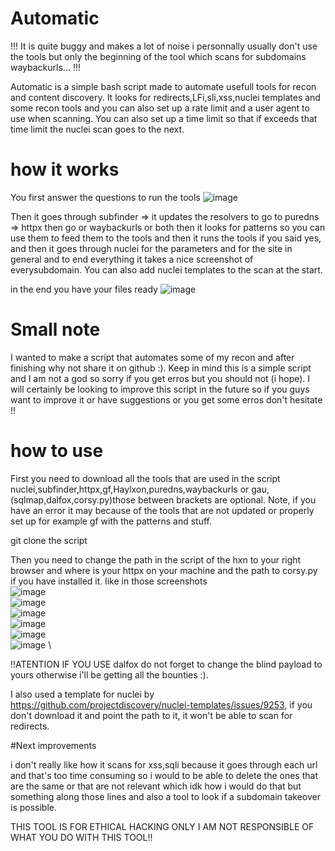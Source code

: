 # Automatic
!!! It is quite buggy and makes a lot of noise i personnally usually don't use the tools but only the beginning of the tool which scans for subdomains waybackurls...  !!!

Automatic is a simple bash script made to automate usefull tools for recon and content discovery. It looks for redirects,LFi,sli,xss,nuclei templates and some recon tools and you can also set up a rate limit and a user agent to use when scanning. You can also set up a time limit so that if exceeds that time limit the nuclei scan goes to the next.

# how it works 
You first answer the questions to run the tools ![image](https://github.com/i-forgo-it/Automatic/assets/163911891/a080ce9e-864a-4ceb-9000-a1972683399a)


Then it goes through subfinder => it updates the resolvers to go to puredns => httpx then go or waybackurls or both then it looks for patterns so you can use them to feed them to the tools and then it runs the tools if you said yes, and  then it goes through nuclei for the parameters and for the site in general and to end everything it takes a nice screenshot of everysubdomain. You can also add nuclei templates to the scan at the start.

in the end you have your files ready ![image](https://github.com/i-forgo-it/Automatic/assets/163911891/c928a745-910c-4ab1-826c-df520b3bd86c)


# Small note 
I wanted to make a script that automates some of my recon and after finishing why not share it on github :). Keep in mind this is a simple script and I am not a god so sorry if you get erros but you should not (i hope).
I will certainly be looking to improve this script in the future so if you guys want to improve it or have suggestions or you get some erros don't hesitate !!

# how to use
First you need to download all the tools that are used in the script nuclei,subfinder,httpx,gf,Haylxon,puredns,waybackurls or gau,(sqlmap,dalfox,corsy.py)those between brackets are optional.
Note, if you have an error it may because of the tools that are not updated or properly set up for example gf with the patterns and stuff.

git clone the script

Then you need to change the path in the script of the hxn to your right browser and where is your httpx on your machine and the path to corsy.py if you have installed it.
like in those screenshots \
![image](https://github.com/i-forgo-it/Automatic/assets/163911891/b9bcc606-8798-4c9d-b9ad-f97423909a0d) \
![image](https://github.com/i-forgo-it/Automatic/assets/163911891/13909b56-f452-42a1-8cae-919e0d22d0dd) \
![image](https://github.com/i-forgo-it/Automatic/assets/163911891/a87cc49c-b4d5-470e-ada2-05076a80bb86) \
![image](https://github.com/i-forgo-it/Automatic/assets/163911891/0786a9a8-c590-4794-a366-2ccfca88bd85) \
![image](https://github.com/i-forgo-it/Automatic/assets/163911891/f84987c6-9471-45a6-9a2b-3fad1ab3d047) \
![image](https://github.com/i-forgo-it/Automatic/assets/163911891/0b4d74fe-cec4-4e77-ad9b-91e0415166b7) \





!!ATENTION IF YOU USE dalfox do not forget to change the blind payload to yours otherwise i'll be getting all the bounties :).

I also used a template for nuclei by https://github.com/projectdiscovery/nuclei-templates/issues/9253, if you don't download it and point the path to it, it won't be able to scan for redirects.

#Next improvements

i don't really like how it scans for xss,sqli because it goes through each url and that's too time consuming so i would to be able to delete the ones that are the same or that are not relevant which idk how i would do that but something along those lines and also a tool to look if a subdomain takeover is possible.

THIS TOOL IS FOR ETHICAL HACKING ONLY I AM NOT RESPONSIBLE OF WHAT YOU DO WITH THIS TOOL!!




